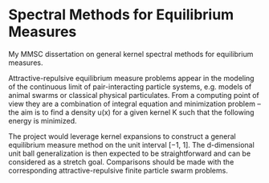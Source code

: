 # Spectral Methods for Equilibrium Measures
My MMSC dissertation on general kernel spectral methods for equilibrium measures.

Attractive-repulsive equilibrium measure problems appear in the modeling of the continuous limit of
pair-interacting particle systems, e.g. models of animal swarms or classical physical particulates.
From a computing point of view they are a combination of integral equation and minimization problem
– the aim is to find a density u(x) for a given kernel K such that the following energy is minimized.

The project would leverage kernel expansions to construct a general equilibrium measure method on
the unit interval [−1, 1]. The d-dimensional unit ball generalization is then expected to be straightforward
and can be considered as a stretch goal. Comparisons should be made with the corresponding
attractive-repulsive finite particle swarm problems.
